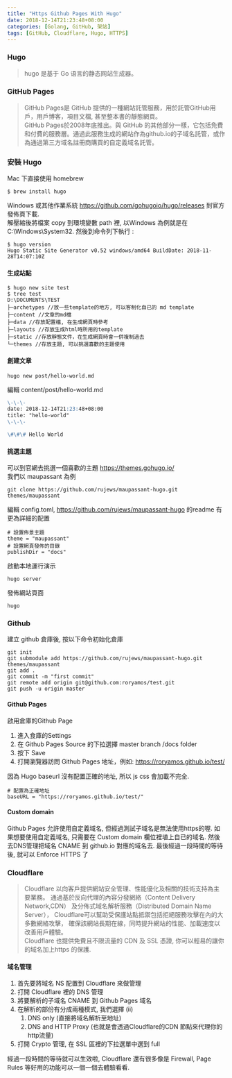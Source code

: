 ```yaml
---
title: "Https Github Pages With Hugo"
date: 2018-12-14T21:23:48+08:00
categories: [Golang, GitHub, 架站]
tags: [GitHub, Cloudflare, Hugo, HTTPS]
---
```


### Hugo
> hugo 是基于 Go 语言的静态网站生成器。

### GitHub Pages
> GitHub Pages是 GitHub 提供的一種網站託管服務，用於託管GitHub用戶，用戶博客，項目文檔, 甚至整本書的靜態網頁。  
> GitHub Pages於2008年底推出。與 GitHub 的其他部分一樣，它包括免費和付費的服務層。通過此服務生成的網站作為github.io的子域名託管，或作為通過第三方域名註冊商購買的自定義域名託管。

### 安裝 Hugo
Mac 下直接使用 homebrew
```
$ brew install hugo
```
Windows 或其他作業系統 https://github.com/gohugoio/hugo/releases 到官方發佈頁下載.  
解壓縮後將檔案 copy 到環境變數 path 裡, 以Windows 為例就是在 C:\Windows\System32. 然後到命令列下執行 :
```
$ hugo version
Hugo Static Site Generator v0.52 windows/amd64 BuildDate: 2018-11-28T14:07:10Z
```
#### 生成站點
```
$ hugo new site test
$ tree test
D:\DOCUMENTS\TEST
├─archetypes //放一些template的地方, 可以客制化自已的 md template
├─content //文章的md檔
├─data //存放配置檔, 在生成網頁時參考
├─layouts //存放生成html時所用的template
├─static //存放靜態文件，在生成網頁時會一併複制過去
└─themes //存放主題, 可以挑選喜歡的主題使用
```
#### 創建文章
```
hugo new post/hello-world.md
```
編輯 content/post/hello-world.md
```markdown
\-\-\-
date: 2018-12-14T21:23:48+08:00
title: "hello-world"
\-\-\-

\#\#\# Hello World
```
#### 挑選主題
可以到官網去挑選一個喜歡的主題 https://themes.gohugo.io/  
我們以 maupassant 為例
```
git clone https://github.com/rujews/maupassant-hugo.git themes/maupassant
```
編輯 config.toml, https://github.com/rujews/maupassant-hugo 的readme 有更為詳細的配置
```
# 設置佈景主題
theme = "maupassant"
# 設置網頁發佈的目錄
publishDir = "docs"
```
啟動本地運行演示
```
hugo server
```
發佈網站頁面
```
hugo
```
### Github
建立 github 倉庫後, 按以下命令初始化倉庫
```
git init
git submodule add https://github.com/rujews/maupassant-hugo.git themes/maupassant
git add .
git commit -m "first commit"
git remote add origin git@github.com:roryamos/test.git
git push -u origin master
```
#### Github Pages
啟用倉庫的Github Page
1. 進入食庫的Settings
2. 在 Github Pages Source 的下拉選擇 master branch /docs folder
3. 按下 Save
4. 打開瀏覽器訪問 Github Pages 地址，例如: https://roryamos.github.io/test/

因為 Hugo baseurl 沒有配置正確的地址, 所以 js css 會加載不完全.
```
# 配置為正確地址
baseURL = "https://roryamos.github.io/test/"
```

#### Custom domain
Github Pages 允許使用自定義域名, 但經過測試子域名是無法使用https的喔.
如果想要使用自定義域名, 只需要在 Custom domain 欄位裡埴上自已的域名. 
然後去DNS管理把域名 CNAME 到 github.io 對應的域名去.
最後經過一段時間的等待後, 就可以 Enforce HTTPS 了

### Cloudflare
> Cloudflare 以向客戶提供網站安全管理、性能優化及相關的技術支持為主要業務。
通過基於反向代理的內容分發網絡（Content Delivery Network,CDN）
及分佈式域名解析服務（Distributed Domain Name Server），
Cloudflare可以幫助受保護站點抵禦包括拒絕服務攻擊在內的大多數網絡攻擊，
確保該網站長期在線，同時提升網站的性能、加載速度以改善用戶體驗。  
> Cloudflare 也提供免費且不限流量的 CDN 及 SSL 憑證, 
你可以輕易的讓你的域名加上https 的保護.

#### 域名管理
1. 首先要將域名 NS 配置到 Cloudflare 來做管理
1. 打開 Cloudflare 裡的 DNS 管理
1. 將要解析的子域名 CNAME 到 Github Pages 域名
1. 在解析的部份有分成兩種模式, 我們選擇 (ii)
    1. DNS only (直接將域名解析至地址)
    2. DNS and HTTP Proxy (也就是會透過Cloudflare的CDN 節點來代理你的http流量)
1. 打開 Crypto 管理, 在 SSL 區裡的下拉選單中選到 full

經過一段時間的等待就可以生效啦, Cloudflare 還有很多像是 Firewall, Page Rules 等好用的功能可以一個一個去體驗看看.